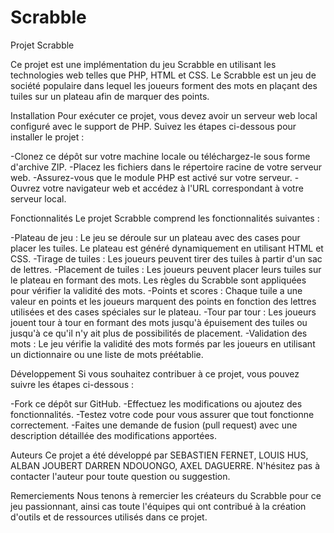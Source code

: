 ﻿# Scrabble
 
Projet Scrabble

Ce projet est une implémentation du jeu Scrabble en utilisant les technologies web telles que PHP, HTML et CSS. Le Scrabble est un jeu de société populaire dans lequel les joueurs forment des mots en plaçant des tuiles sur un plateau afin de marquer des points.

Installation
Pour exécuter ce projet, vous devez avoir un serveur web local configuré avec le support de PHP. Suivez les étapes ci-dessous pour installer le projet :

-Clonez ce dépôt sur votre machine locale ou téléchargez-le sous forme d'archive ZIP.
-Placez les fichiers dans le répertoire racine de votre serveur web.
-Assurez-vous que le module PHP est activé sur votre serveur.
-Ouvrez votre navigateur web et accédez à l'URL correspondant à votre serveur local.

Fonctionnalités
Le projet Scrabble comprend les fonctionnalités suivantes :

-Plateau de jeu : Le jeu se déroule sur un plateau avec des cases pour placer les tuiles. Le plateau est généré dynamiquement en utilisant HTML et CSS.
-Tirage de tuiles : Les joueurs peuvent tirer des tuiles à partir d'un sac de lettres.
-Placement de tuiles : Les joueurs peuvent placer leurs tuiles sur le plateau en formant des mots. Les règles du Scrabble sont appliquées pour vérifier la validité des mots.
-Points et scores : Chaque tuile a une valeur en points et les joueurs marquent des points en fonction des lettres utilisées et des cases spéciales sur le plateau.
-Tour par tour : Les joueurs jouent tour à tour en formant des mots jusqu'à épuisement des tuiles ou jusqu'à ce qu'il n'y ait plus de possibilités de placement.
-Validation des mots : Le jeu vérifie la validité des mots formés par les joueurs en utilisant un dictionnaire ou une liste de mots préétablie.

Développement
Si vous souhaitez contribuer à ce projet, vous pouvez suivre les étapes ci-dessous :

-Fork ce dépôt sur GitHub.
-Effectuez les modifications ou ajoutez des fonctionnalités.
-Testez votre code pour vous assurer que tout fonctionne correctement.
-Faites une demande de fusion (pull request) avec une description détaillée des modifications apportées.

Auteurs
Ce projet a été développé par SEBASTIEN FERNET, LOUIS HUS, ALBAN JOUBERT
DARREN NDOUONGO, AXEL DAGUERRE. N'hésitez pas à contacter l'auteur pour toute question ou suggestion.

Remerciements
Nous tenons à remercier les créateurs du Scrabble pour ce jeu passionnant, ainsi cas toute l'équipes qui ont contribué à la création d'outils et de ressources utilisés dans ce projet.

